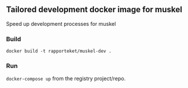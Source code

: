 ## Tailored development docker image for muskel 

Speed up development processes for muskel

### Build
```docker build -t rapporteket/muskel-dev .```

### Run
```docker-compose up``` from the registry project/repo. 
